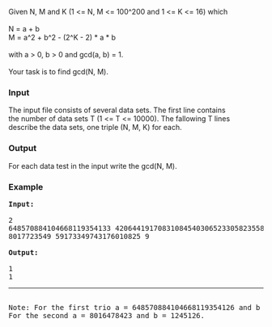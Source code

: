 <p>Given N, M and K (1 &lt;= N, M &lt;= 100^200 and 1 &lt;= K &lt;= 16) which<br><br>N = a + b<br>M = a^2 + b^2 - (2^K - 2) * a * b<br><br>with a &gt; 0, b &gt; 0 and gcd(a, b) = 1.<br><br>Your task is to find gcd(N, M).</p>
<h3>Input</h3>
<p>The input file consists of several data sets. The first line contains<br>the number of data sets T (1 &lt;= T &lt;= 10000). The fallowing T lines<br>describe the data sets, one triple (N, M, K) for each.</p>
<h3>Output</h3>
<p>For each data test in the input write the gcd(N, M).</p>
<h3>Example</h3>
<pre><strong>Input:<br><br></strong>2<br>648570884104668119354133 420644191708310845403065233058235585438328857465 5<br>8017723549 59173349743176010825 9<br>
<strong>Output:<br><br></strong>1<br>1<br><hr><br>Note: For the first trio a = 648570884104668119354126 and b = 7.<br>For the second a = 8016478423 and b = 1245126.<br></pre>